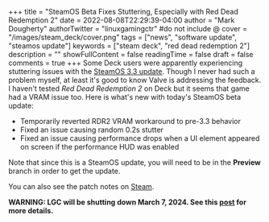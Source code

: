 +++
title = "SteamOS Beta Fixes Stuttering, Especially with Red Dead Redemption 2"
date = 2022-08-08T22:29:39-04:00
author = "Mark Dougherty"
authorTwitter = "linuxgamingctr" #do not include @
cover = "/images/steam_deck/cover.png"
tags = ["news", "software update", "steamos update"]
keywords = ["steam deck", "red dead redemption 2"]
description = ""
showFullContent = false
readingTime = false
draft = false
comments = true
+++
Some Deck users were apparently experiencing stuttering issues with the [SteamOS 3.3 update](https://linuxgamingcentral.com/posts/stable-steamos-3.3-update-and-deck-client-update/). Though I never had such a problem myself, at least it's good to know Valve is addressing the feedback. I haven't tested *Red Dead Redemption 2* on Deck but it seems that game had a VRAM issue too. Here is what's new with today's SteamOS beta update:
- Temporarily reverted RDR2 VRAM workaround to pre-3.3 behavior
- Fixed an issue causing random 0.2s stutter
- Fixed an issue causing performance drops when a UI element appeared on screen if the performance HUD was enabled

Note that since this is a SteamOS update, you will need to be in the **Preview** branch in order to get the update.

You can also see the patch notes on [Steam](https://store.steampowered.com/news/app/1675200/view/3360267192939212657).

**WARNING: LGC will be shutting down March 7, 2024. See this [post](https://linuxgamingcentral.com/posts/the-end-of-lgc/) for more details.**
